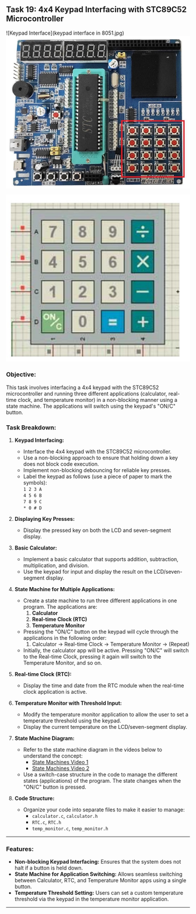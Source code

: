 ## Task 19: 4x4 Keypad Interfacing with STC89C52 Microcontroller


![Keypad Interface](keypad interface in 8051.jpg)
![Keypad Interface](./keypad%20interface%20in%208051.jpg)


![](keypad.jpg)

### Objective:
This task involves interfacing a 4x4 keypad with the STC89C52 microcontroller and running three different applications (calculator, real-time clock, and temperature monitor) in a non-blocking manner using a state machine. The applications will switch using the keypad's "ON/C" button.

### Task Breakdown:

1. **Keypad Interfacing:**
   - Interface the 4x4 keypad with the STC89C52 microcontroller.
   - Use a non-blocking approach to ensure that holding down a key does not block code execution.
   - Implement non-blocking debouncing for reliable key presses.
   - Label the keypad as follows (use a piece of paper to mark the symbols):  
     `1 2 3 A`  
     `4 5 6 B`  
     `7 8 9 C`  
     `* 0 # D`
   
2. **Displaying Key Presses:**
   - Display the pressed key on both the LCD and seven-segment display.

3. **Basic Calculator:**
   - Implement a basic calculator that supports addition, subtraction, multiplication, and division.
   - Use the keypad for input and display the result on the LCD/seven-segment display.

4. **State Machine for Multiple Applications:**
   - Create a state machine to run three different applications in one program. The applications are:
     1. **Calculator**
     2. **Real-time Clock (RTC)**
     3. **Temperature Monitor**
   - Pressing the "ON/C" button on the keypad will cycle through the applications in the following order:
     1. Calculator → Real-time Clock → Temperature Monitor → (Repeat)
   - Initially, the calculator app will be active. Pressing "ON/C" will switch to the Real-time Clock, pressing it again will switch to the Temperature Monitor, and so on.
   
5. **Real-time Clock (RTC):**
   - Display the time and date from the RTC module when the real-time clock application is active.

6. **Temperature Monitor with Threshold Input:**
   - Modify the temperature monitor application to allow the user to set a temperature threshold using the keypad.
   - Display the current temperature on the LCD/seven-segment display.

7. **State Machine Diagram:**
   - Refer to the state machine diagram in the videos below to understand the concept:
     - [State Machines Video 1](https://www.youtube.com/watch?v=TzTl4pdEYWE&ab_channel=5MinutesEngineering)
     - [State Machines Video 2](https://www.youtube.com/watch?v=TM4xTNRH1bw&ab_channel=5MinutesEngineering)
   - Use a switch-case structure in the code to manage the different states (applications) of the program. The state changes when the "ON/C" button is pressed.

8. **Code Structure:**
   - Organize your code into separate files to make it easier to manage:
     - `calculator.c`, `calculator.h`
     - `RTC.c`, `RTC.h`
     - `temp_monitor.c`, `temp_monitor.h`

---

### Features:
- **Non-blocking Keypad Interfacing:** Ensures that the system does not halt if a button is held down.
- **State Machine for Application Switching:** Allows seamless switching between Calculator, RTC, and Temperature Monitor apps using a single button.
- **Temperature Threshold Setting:** Users can set a custom temperature threshold via the keypad in the temperature monitor application.

---
